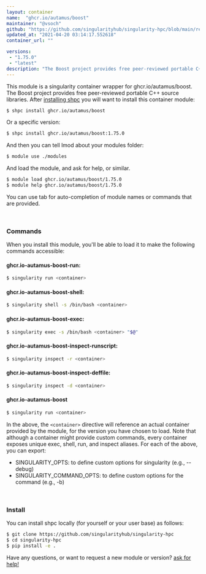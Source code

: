 ```yaml
---
layout: container
name:  "ghcr.io/autamus/boost"
maintainer: "@vsoch"
github: "https://github.com/singularityhub/singularity-hpc/blob/main/registry/ghcr.io/autamus/boost/container.yaml"
updated_at: "2021-04-20 03:14:17.552618"
container_url: ""

versions:
 - "1.75.0"
 - "latest"
description: "The Boost project provides free peer-reviewed portable C++ source libraries."
---
```


This module is a singularity container wrapper for ghcr.io/autamus/boost.
The Boost project provides free peer-reviewed portable C++ source libraries.
After [installing shpc](#install) you will want to install this container module:

```bash
$ shpc install ghcr.io/autamus/boost
```

Or a specific version:

```bash
$ shpc install ghcr.io/autamus/boost:1.75.0
```

And then you can tell lmod about your modules folder:

```bash
$ module use ./modules
```

And load the module, and ask for help, or similar.

```bash
$ module load ghcr.io/autamus/boost/1.75.0
$ module help ghcr.io/autamus/boost/1.75.0
```

You can use tab for auto-completion of module names or commands that are provided.

<br>

### Commands

When you install this module, you'll be able to load it to make the following commands accessible:

#### ghcr.io-autamus-boost-run:

```bash
$ singularity run <container>
```

#### ghcr.io-autamus-boost-shell:

```bash
$ singularity shell -s /bin/bash <container>
```

#### ghcr.io-autamus-boost-exec:

```bash
$ singularity exec -s /bin/bash <container> "$@"
```

#### ghcr.io-autamus-boost-inspect-runscript:

```bash
$ singularity inspect -r <container>
```

#### ghcr.io-autamus-boost-inspect-deffile:

```bash
$ singularity inspect -d <container>
```



#### ghcr.io-autamus-boost

```bash
$ singularity run <container>
```


In the above, the `<container>` directive will reference an actual container provided
by the module, for the version you have chosen to load. Note that although a container
might provide custom commands, every container exposes unique exec, shell, run, and
inspect aliases. For each of the above, you can export:

 - SINGULARITY_OPTS: to define custom options for singularity (e.g., --debug)
 - SINGULARITY_COMMAND_OPTS: to define custom options for the command (e.g., -b)

<br>
  
### Install

You can install shpc locally (for yourself or your user base) as follows:

```bash
$ git clone https://github.com/singularityhub/singularity-hpc
$ cd singularity-hpc
$ pip install -e .
```

Have any questions, or want to request a new module or version? [ask for help!](https://github.com/singularityhub/singularity-hpc/issues)